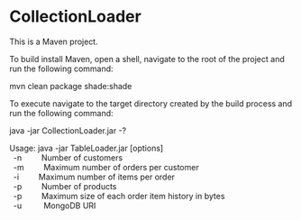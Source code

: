 # CollectionLoader

This is a Maven project.

To build install Maven, open a shell, navigate to the root of the project and run the following command:

mvn clean package shade:shade

To execute navigate to the target directory created by the build process and run the following command:

java -jar CollectionLoader.jar -?

Usage: java -jar TableLoader.jar [options]<br/>
&ensp;-n&ensp;<number>&emsp;&emsp;Number of customers<br/>
&ensp;-m&ensp;<number>&emsp;&emsp;Maximum number of orders per customer<br/>
&ensp;-i&ensp;<number>&emsp;&emsp;Maximum number of items per order<br/>
&ensp;-p&ensp;<number>&emsp;&emsp;Number of products<br/>
&ensp;-p&ensp;<number>&emsp;&emsp;Maximum size of each order item history in bytes<br/>
&ensp;-u&ensp;<string>&emsp;&emsp; MongoDB URI<br/>
